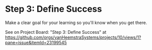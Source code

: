 # Step 3: Define Success

Make a clear goal for your learning so you'll know when you get there.

See on Project Board: "Step 3: Define Success" at https://github.com/orgs/vanHeemstraSystems/projects/10/views/1?pane=issue&itemId=23199545
